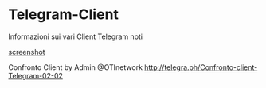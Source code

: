 # Telegram-Client

Informazioni sui vari Client Telegram noti

[screenshot](assets/Screenshot.png)

Confronto Client by Admin @OTInetwork http://telegra.ph/Confronto-client-Telegram-02-02

